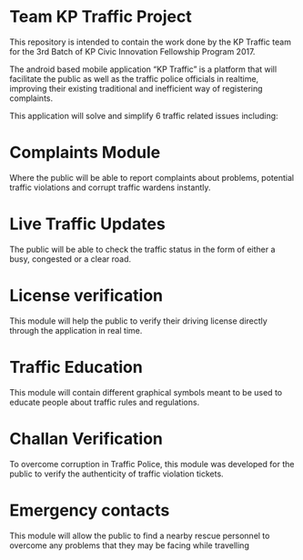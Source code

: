 # Team KP Traffic Project
This repository is intended to contain the work done by the KP Traffic team for the 3rd Batch of KP Civic Innovation Fellowship Program 2017.

The android based mobile application “KP Traffic” is a platform that will facilitate the public as well as the traffic police officials in realtime, improving their existing traditional and inefficient way of registering complaints.

This application will solve and simplify 6 traffic related issues including:
# Complaints Module 
Where the public will be able to report complaints about problems, potential traffic violations and corrupt traffic wardens instantly.
# Live Traffic Updates 
The public will be able to check the traffic status in the form of either a busy, congested or a clear road.
# License verification 
This module will help the public to verify their driving license directly through the application in real time.
# Traffic Education 
This module will contain different graphical symbols meant to be used to educate people about traffic rules and regulations.
# Challan Verification  
To overcome corruption in Traffic Police, this module was developed for the public to verify the authenticity of traffic violation tickets.
# Emergency contacts 
This module will allow the public to find a nearby rescue personnel to overcome any problems that they may be facing while travelling
